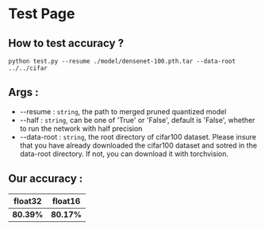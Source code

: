 # Test Page

## How to test accuracy ?
```shell
python test.py --resume ./model/densenet-100.pth.tar --data-root ../../cifar
```


## Args :
* --resume : `string`, the path to merged pruned quantized model
* --half : `string`, can be one of 'True' or 'False', default is 'False', whether to run the network with half precision
* --data-root : `string`, the root directory of cifar100 dataset. Please insure that you have already downloaded the cifar100
                dataset and sotred in the data-root directory. If not, you can download it with torchvision.

## Our accuracy : 
|   float32   |  float16    |
|-------------|-------------|
|  **80.39%** |  **80.17%** |
